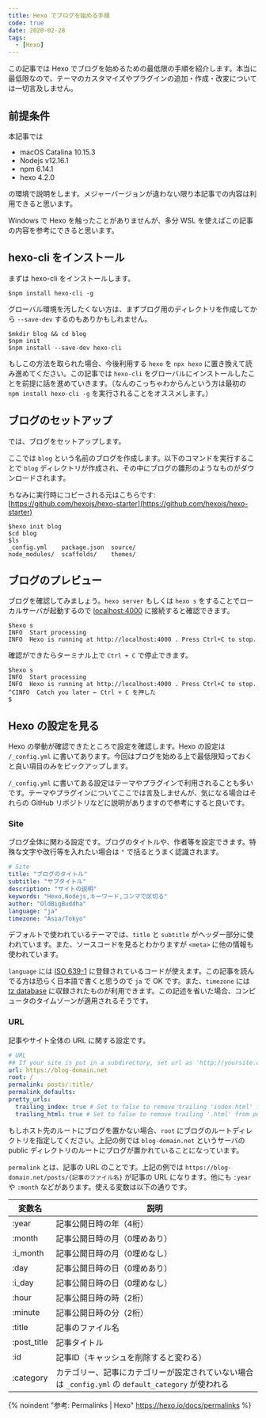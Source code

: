 ```yaml
---
title: Hexo でブログを始める手順
code: true
date: 2020-02-28
tags:
  - [Hexo]
---
```


この記事では Hexo でブログを始めるための最低限の手順を紹介します。本当に最低限なので、テーマのカスタマイズやプラグインの追加・作成・改変については一切言及しません。

## 前提条件

本記事では

- macOS Catalina 10.15.3
- Nodejs v12.16.1
- npm 6.14.1
- hexo 4.2.0

の環境で説明をします。メジャーバージョンが違わない限り本記事での内容は利用できると思います。

Windows で Hexo を触ったことがありませんが、多分 WSL を使えばこの記事の内容を参考にできると思います。

## hexo-cli をインストール

まずは hexo-cli をインストールします。

```command
$npm install hexo-cli -g
```

グローバル環境を汚したくない方は、まずブログ用のディレクトリを作成してから `--save-dev` するのもありかもしれません。

```command
$mkdir blog && cd blog
$npm init
$npm install --save-dev hexo-cli
```

もしこの方法を取られた場合、今後利用する `hexo` を `npx hexo` に置き換えて読み進めてください。この記事では `hexo-cli` をグローバルにインストールしたことを前提に話を進めていきます。（なんのこっちゃわからんという方は最初の `npm install hexo-cli -g` を実行されることをオススメします。）

## ブログのセットアップ

では、ブログをセットアップします。

ここでは `blog` という名前のブログを作成します。以下のコマンドを実行することで `blog` ディレクトリが作成され、その中にブログの雛形のようなものがダウンロードされます。

ちなみに実行時にコピーされる元はこちらです: [https://github.com/hexojs/hexo-starter](https://github.com/hexojs/hexo-starter)

```command
$hexo init blog
$cd blog
$ls
_config.yml    package.json  source/
node_modules/  scaffolds/    themes/
```

## ブログのプレビュー

ブログを確認してみましょう。`hexo server` もしくは `hexo s` をすることでローカルサーバが起動するので [localhost:4000](http://localhost:4000) に接続すると確認できます。

```command
$hexo s
INFO  Start processing
INFO  Hexo is running at http://localhost:4000 . Press Ctrl+C to stop.
```

確認ができたらターミナル上で `Ctrl + C` で停止できます。

```command
$hexo s
INFO  Start processing
INFO  Hexo is running at http://localhost:4000 . Press Ctrl+C to stop.
^CINFO  Catch you later ← Ctrl + C を押した
$
```

## Hexo の設定を見る

Hexo の挙動が確認できたところで設定を確認します。Hexo の設定は `/_config.yml` に書いてあります。今回はブログを始める上で最低限知っておくと良い項目のみをピックアップします。

`/_config.yml` に書いてある設定はテーマやプラグインで利用されることも多いです。テーマやプラグインについてここでは言及しませんが、気になる場合はそれらの GitHub リポジトリなどに説明がありますので参考にすると良いです。

### Site

ブログ全体に関わる設定です。ブログのタイトルや、作者等を設定できます。特殊な文字や改行等を入れたい場合は `"` で括るとうまく認識されます。

```yaml
# Site
title: "ブログのタイトル"
subtitle: "サブタイトル"
description: "サイトの説明"
keywords: "Hexo,Nodejs,キーワード,コンマで区切る"
author: "OldBigBuddha"
language: "ja"
timezone: "Asia/Tokyo"
```

デフォルトで使われているテーマでは、`title` と `subtitle` がヘッダー部分に使われています。また、ソースコードを見るとわかりますが `<meta>` に他の情報も使われています。

`language` には [ISO 639-1](https://ja.wikipedia.org/wiki/ISO_639-1) に登録されているコードが使えます。この記事を読んでる方は恐らく日本語で書くと思うので `ja` で OK です。また、`timezone` には [tz database](https://ja.wikipedia.org/wiki/Tz_database) に収録されたものが利用できます。この記述を省いた場合、コンピュータのタイムゾーンが適用されるそうです。

### URL

記事やサイト全体の URL に関する設定です。

```yaml
# URL
## If your site is put in a subdirectory, set url as 'http://yoursite.com/child' and root as '/child/'
url: https://blog-domain.net
root: /
permalink: posts/:title/
permalink_defaults:
pretty_urls:
  trailing_index: true # Set to false to remove trailing 'index.html' from permalinks
  trailing_html: true # Set to false to remove trailing '.html' from permalinks
```

もしホスト先のルートにブログを置かない場合、`root` にブログのルートディレクトリを指定してください。上記の例では `blog-domain.net` というサーバの public ディレクトリのルートにブログが置かれていることになっています。

`permalink` とは、記事の URL のことです。上記の例では `https://blog-domain.net/posts/{記事のファイル名}` が記事の URL になります。他にも `:year` や `:month` などがあります。使える変数は以下の通りです。

| 変数名 | 説明 |
| ----- | --- |
| :year | 記事公開日時の年（4桁） |
| :month | 記事公開日時の月（0埋めあり） |
| :i_month | 記事公開日時の月（0埋めなし） |
| :day | 記事公開日時の日（0埋めあり） |
| :i_day | 記事公開日時の日（0埋めなし） |
| :hour | 記事公開日時の時（2桁） |
| :minute | 記事公開日時の分（2桁） |
| :title | 記事のファイル名 |
| :post_title | 記事タイトル |
|:id | 記事ID（キャッシュを削除すると変わる） |
| :category | カテゴリー、記事にカテゴリーが設定されていない場合は `_config.yml` の `default_category` が使われる |

{% noindent "参考: Permalinks | Hexo" https://hexo.io/docs/permalinks %}
